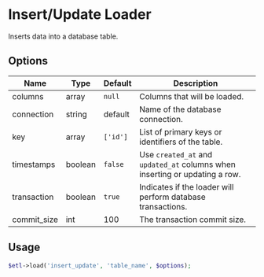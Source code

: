 # Insert/Update Loader

Inserts data into a database table.

## Options

| Name | Type | Default | Description |
| ---- |----- | ------- | ----------- |
| columns | array | `null` | Columns that will be loaded. |
| connection | string | default | Name of the database connection. |
| key | array | `['id']` | List of primary keys or identifiers of the table. |
| timestamps | boolean | `false` | Use `created_at` and `updated_at` columns when inserting or updating a row. |
| transaction | boolean | `true` | Indicates if the loader will perform database transactions. |
| commit_size | int | 100 | The transaction commit size. |


## Usage

```php
$etl->load('insert_update', 'table_name', $options);
```
